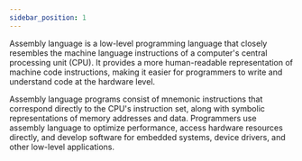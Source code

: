 ```yaml
---
sidebar_position: 1
---
```


  Assembly language is a low-level programming language that
closely resembles the machine language instructions of a computer's
central processing unit (CPU). It provides a more human-readable
representation of machine code instructions, making it easier for
programmers to write and understand code at the hardware level.

  Assembly language programs consist of mnemonic instructions
that correspond directly to the CPU's instruction set,
along with symbolic representations of memory addresses and data.
Programmers use assembly language to optimize performance,
access hardware resources directly, and develop software for embedded systems,
device drivers, and other low-level applications.
